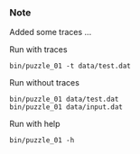 ### Note
Added some traces ...

Run with traces
```shell
bin/puzzle_01 -t data/test.dat
```

Run without traces
```shell
bin/puzzle_01 data/test.dat
bin/puzzle_01 data/input.dat
```


Run with help
```shell
bin/puzzle_01 -h
```
